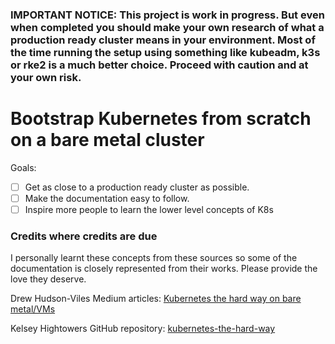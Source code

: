 ### IMPORTANT NOTICE: This project is work in progress. But even when completed you should make your own research of what a production ready cluster means in your environment. Most of the time running the setup using something like kubeadm, k3s or rke2 is a much better choice. Proceed with caution and at your own risk.

# Bootstrap Kubernetes from scratch on a bare metal cluster

Goals:

- [ ] Get as close to a production ready cluster as possible.
- [ ] Make the documentation easy to follow.
- [ ] Inspire more people to learn the lower level concepts of K8s

### Credits where credits are due

I personally learnt these concepts from these sources so some of the documentation is closely represented from their works. Please provide the love they deserve.

Drew Hudson-Viles Medium articles: [Kubernetes the hard way on bare metal/VMs](https://medium.com/@DrewViles/kubernetes-the-hard-way-on-bare-metal-vms-v1-23-2168f5fe70af)

Kelsey Hightowers GitHub repository: [kubernetes-the-hard-way](https://github.com/kelseyhightower/kubernetes-the-hard-way)
